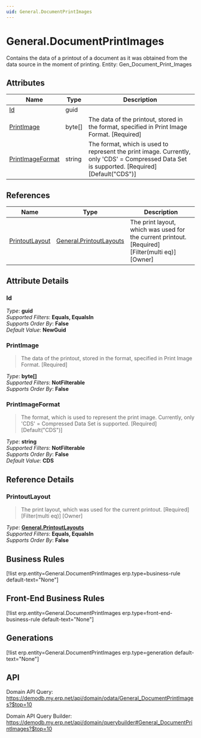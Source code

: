 ```yaml
---
uid: General.DocumentPrintImages
---
```

# General.DocumentPrintImages

Contains the data of a printout of a document as it was obtained from the data source in the moment of printing. Entity: Gen_Document_Print_Images

## Attributes

| Name | Type | Description |
| ---- | ---- | --- |
| [Id](General.DocumentPrintImages.md#Id) | guid |  
| [PrintImage](General.DocumentPrintImages.md#PrintImage) | byte[] | The data of the printout, stored in the format, specified in Print Image Format. [Required] 
| [PrintImageFormat](General.DocumentPrintImages.md#PrintImageFormat) | string | The format, which is used to represent the print image. Currently, only 'CDS' = Compressed Data Set is supported. [Required] [Default("CDS")] 

## References

| Name | Type | Description |
| ---- | ---- | --- |
| [PrintoutLayout](General.DocumentPrintImages.md#PrintoutLayout) | [General.PrintoutLayouts](General.PrintoutLayouts.md) | The print layout, which was used for the current printout. [Required] [Filter(multi eq)] [Owner] |


## Attribute Details

### Id

_Type_: **guid**  
_Supported Filters_: **Equals, EqualsIn**  
_Supports Order By_: **False**  
_Default Value_: **NewGuid**  

### PrintImage

> The data of the printout, stored in the format, specified in Print Image Format. [Required]

_Type_: **byte[]**  
_Supported Filters_: **NotFilterable**  
_Supports Order By_: **False**  

### PrintImageFormat

> The format, which is used to represent the print image. Currently, only 'CDS' = Compressed Data Set is supported. [Required] [Default("CDS")]

_Type_: **string**  
_Supported Filters_: **NotFilterable**  
_Supports Order By_: **False**  
_Default Value_: **CDS**  


## Reference Details

### PrintoutLayout

> The print layout, which was used for the current printout. [Required] [Filter(multi eq)] [Owner]

_Type_: **[General.PrintoutLayouts](General.PrintoutLayouts.md)**  
_Supported Filters_: **Equals, EqualsIn**  
_Supports Order By_: **False**  



## Business Rules

[!list erp.entity=General.DocumentPrintImages erp.type=business-rule default-text="None"]

## Front-End Business Rules

[!list erp.entity=General.DocumentPrintImages erp.type=front-end-business-rule default-text="None"]

## Generations

[!list erp.entity=General.DocumentPrintImages erp.type=generation default-text="None"]

## API

Domain API Query:
<https://demodb.my.erp.net/api/domain/odata/General_DocumentPrintImages?$top=10>

Domain API Query Builder:
<https://demodb.my.erp.net/api/domain/querybuilder#General_DocumentPrintImages?$top=10>


